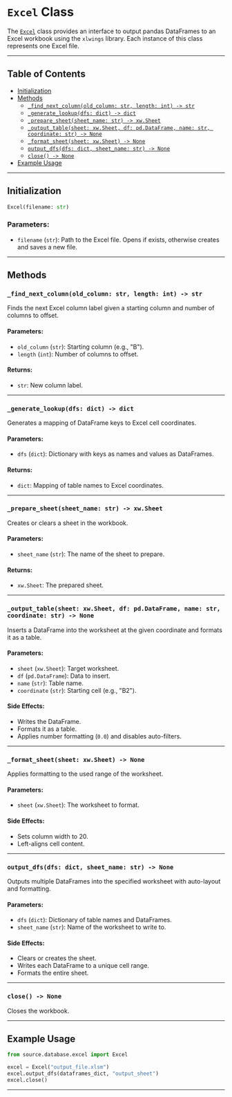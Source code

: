 # `Excel` Class

The [`Excel`](../source/database/excel.py) class provides an interface to output pandas DataFrames to an Excel workbook using the `xlwings` library. Each instance of this class represents one Excel file.

---

## Table of Contents

- [Initialization](#initialization)
- [Methods](#methods)
  - [`_find_next_column(old_column: str, length: int) -> str`](#_find_next_columnold_column-str-length-int---str)
  - [`_generate_lookup(dfs: dict) -> dict`](#_generate_lookupdfs-dict---dict)
  - [`_prepare_sheet(sheet_name: str) -> xw.Sheet`](#_prepare_sheetsheet_name-str---xwsheet)
  - [`_output_table(sheet: xw.Sheet, df: pd.DataFrame, name: str, coordinate: str) -> None`](#_output_tablesheet-xwsheet-df-pddataframe-name-str-coordinate-str---none)
  - [`_format_sheet(sheet: xw.Sheet) -> None`](#_format_sheetsheet-xwsheet---none)
  - [`output_dfs(dfs: dict, sheet_name: str) -> None`](#output_dfsdfs-dict-sheet_name-str---none)
  - [`close() -> None`](#close---none)
- [Example Usage](#example-usage)

---

## Initialization

```python
Excel(filename: str)
```

### Parameters:
- `filename` (`str`): Path to the Excel file. Opens if exists, otherwise creates and saves a new file.

---

## Methods

### `_find_next_column(old_column: str, length: int) -> str`

Finds the next Excel column label given a starting column and number of columns to offset.

#### Parameters:
- `old_column` (`str`): Starting column (e.g., "B").
- `length` (`int`): Number of columns to offset.

#### Returns:
- `str`: New column label.

---

### `_generate_lookup(dfs: dict) -> dict`

Generates a mapping of DataFrame keys to Excel cell coordinates.

#### Parameters:
- `dfs` (`dict`): Dictionary with keys as names and values as DataFrames.

#### Returns:
- `dict`: Mapping of table names to Excel coordinates.

---

### `_prepare_sheet(sheet_name: str) -> xw.Sheet`

Creates or clears a sheet in the workbook.

#### Parameters:
- `sheet_name` (`str`): The name of the sheet to prepare.

#### Returns:
- `xw.Sheet`: The prepared sheet.

---

### `_output_table(sheet: xw.Sheet, df: pd.DataFrame, name: str, coordinate: str) -> None`

Inserts a DataFrame into the worksheet at the given coordinate and formats it as a table.

#### Parameters:
- `sheet` (`xw.Sheet`): Target worksheet.
- `df` (`pd.DataFrame`): Data to insert.
- `name` (`str`): Table name.
- `coordinate` (`str`): Starting cell (e.g., "B2").

#### Side Effects:
- Writes the DataFrame.
- Formats it as a table.
- Applies number formatting (`0.0`) and disables auto-filters.

---

### `_format_sheet(sheet: xw.Sheet) -> None`

Applies formatting to the used range of the worksheet.

#### Parameters:
- `sheet` (`xw.Sheet`): The worksheet to format.

#### Side Effects:
- Sets column width to 20.
- Left-aligns cell content.

---

### `output_dfs(dfs: dict, sheet_name: str) -> None`

Outputs multiple DataFrames into the specified worksheet with auto-layout and formatting.

#### Parameters:
- `dfs` (`dict`): Dictionary of table names and DataFrames.
- `sheet_name` (`str`): Name of the worksheet to write to.

#### Side Effects:
- Clears or creates the sheet.
- Writes each DataFrame to a unique cell range.
- Formats the entire sheet.

---

### `close() -> None`

Closes the workbook.

---

## Example Usage

```python
from source.database.excel import Excel

excel = Excel("output_file.xlsm")
excel.output_dfs(dataframes_dict, "output_sheet")
excel.close()
```

---